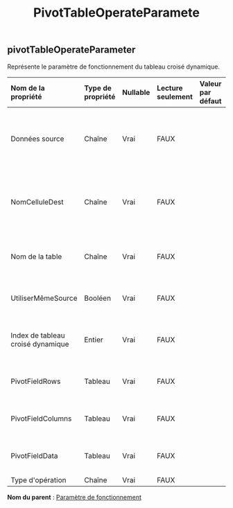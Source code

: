﻿---
title: PivotTableOperateParamete
second_title: Aspose.Cells Cloud Documen
type: docs
url: /fr/specification/model/pivottableoperateparameter/
description: "Aspose.Cells Spécification du modèle cloud : PivotTableOperateParameter. Gérez sans effort Excel et d'autres feuilles de calcul avec des fonctionnalités telles que l'ouverture, la génération, l'édition, le fractionnement, la fusion, la comparaison et la conversion."
kwords: Excel, Office, feuille de calcul, Cloud REST API, PivotTableOperateParameter
weight: 50
---
## **pivotTableOperateParameter**

 Représente le paramètre de fonctionnement du tableau croisé dynamique.

| Nom de la propriété| Type de propriété| Nullable| Lecture seulement| Valeur par défaut| Description|
|:- |:- |:- |:- |:- |:- |
| Données source| Chaîne| Vrai| FAUX|| Représente les données sources du tableau croisé dynamique.|
| NomCelluleDest| Chaîne| Vrai| FAUX|| Représente le nom de la cellule de début du tableau croisé dynamique.|
| Nom de la table| Chaîne| Vrai| FAUX|| Représente le nom du tableau croisé dynamique.|
| UtiliserMêmeSource| Booléen| Vrai| FAUX||Représente si la même source est utilisée.|
| Index de tableau croisé dynamique| Entier| Vrai| FAUX|| Représente l'index du tableau croisé dynamique.|
| PivotFieldRows|Tableau<Integer> | Vrai| FAUX|| Représente les champs de ligne pivot.|
| PivotFieldColumns|Tableau<Integer> | Vrai| FAUX|| Représente les champs de colonne pivot.|
| PivotFieldData|Tableau<Integer> | Vrai| FAUX|| Représente le champ de données pivot.|
| Type d'opération| Chaîne| Vrai| FAUX|||

**Nom du parent** : [Paramètre de fonctionnement](/specification/model/operateparameter)

